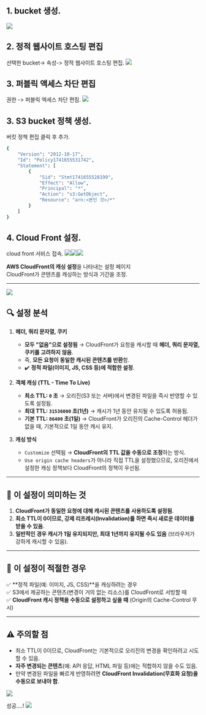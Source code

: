 ## 1. bucket 생성.

![](https://velog.velcdn.com/images/luckyprice1103/post/83dae0c5-76d9-4b2c-95e9-cadddd449e2d/image.png)



## 2. 정적 웹사이트 호스팅 편집
선택한 bucket-> 속성-> 정적 웹사이트 호스팅 편집.
![](https://velog.velcdn.com/images/luckyprice1103/post/08ccc87c-4765-4401-81ed-7a5ca0bec5f8/image.png)

## 3. 퍼블릭 액세스 차단 편집

권한 -> 퍼블릭 엑세스 차단 편짐.
![](https://velog.velcdn.com/images/luckyprice1103/post/6b57282d-4459-4a67-909d-4cf9281f0f73/image.png)

## 3. S3 bucket 정책 생성.

버킷 정책 편집 클릭 후 추가.

```bash
{
    "Version": "2012-10-17",
    "Id": "Policy1741655531742",
    "Statement": [
        {
            "Sid": "Stmt1741655528199",
            "Effect": "Allow",
            "Principal": "*",
            "Action": "s3:GetObject",
            "Resource": "arn:<본인 것>/*"
        }
    ]
}
```



## 4. Cloud Front 설정.
cloud front 서비스 접속.
![](https://velog.velcdn.com/images/luckyprice1103/post/85da4e5a-0a78-41ff-8bc7-1edb298d839d/image.png)![](https://velog.velcdn.com/images/luckyprice1103/post/5cb5c8e9-d8be-4ac7-8d9e-7c609283e511/image.png)![](https://velog.velcdn.com/images/luckyprice1103/post/e66a94cc-fade-4053-870d-58db81db4ef8/image.png)

 **AWS CloudFront의 캐싱 설정**을 나타내는 설정 페이지  
CloudFront가 콘텐츠를 캐싱하는 방식과 기간을 조정.

---
![](https://velog.velcdn.com/images/luckyprice1103/post/b4aba99a-288b-4266-bf20-c6c3390c5b3c/image.png)



## 🔍 **설정 분석**
1. **헤더, 쿼리 문자열, 쿠키**
   - **모두 "없음"으로 설정됨** → CloudFront가 요청을 캐시할 때 **헤더, 쿼리 문자열, 쿠키를 고려하지 않음**.
   - 즉, **모든 요청이 동일한 캐시된 콘텐츠를 반환**함.
   - ✔️ **정적 파일(이미지, JS, CSS 등)에 적합한 설정**.

2. **객체 캐싱 (TTL - Time To Live)**
   - **최소 TTL: `0` 초** → 오리진(S3 또는 서버)에서 변경된 파일을 즉시 반영할 수 있도록 설정됨.
   - **최대 TTL: `31536000` 초(1년)** → 캐시가 1년 동안 유지될 수 있도록 허용됨.
   - **기본 TTL: `86400` 초(1일)** → CloudFront가 오리진의 Cache-Control 헤더가 없을 때, 기본적으로 1일 동안 캐시 유지.

3. **캐싱 방식**
   - `Customize` 선택됨 → **CloudFront의 TTL 값을 수동으로 조정**하는 방식.
   - `Use origin cache headers`가 아니라 직접 TTL을 설정했으므로, 오리진에서 설정한 캐싱 정책보다 CloudFront의 정책이 우선됨.

---

## 📌 **이 설정이 의미하는 것**
1. **CloudFront가 동일한 요청에 대해 캐시된 콘텐츠를 사용하도록 설정됨**.
2. **최소 TTL이 0이므로, 강제 리프레시(Invalidation)를 하면 즉시 새로운 데이터를 받을 수 있음**.
3. **일반적인 경우 캐시가 1일 유지되지만, 최대 1년까지 유지될 수도 있음** (브라우저가 강하게 캐시할 수 있음).

---

## 🚀 **이 설정이 적절한 경우**
✅ **정적 파일(예: 이미지, JS, CSS)**을 캐싱하려는 경우  
✅ S3에서 제공하는 콘텐츠(변경이 거의 없는 리소스)를 CloudFront로 서빙할 때  
✅ **CloudFront 캐시 정책을 수동으로 설정하고 싶을 때** (Origin의 Cache-Control 무시)

---

## ⚠️ **주의할 점**
- 최소 TTL이 0이므로, CloudFront는 기본적으로 오리진의 변경을 확인하려고 시도할 수 있음.  
- **자주 변경되는 콘텐츠**(예: API 응답, HTML 파일 등)에는 적합하지 않을 수도 있음.  
- 만약 변경된 파일을 빠르게 반영하려면 **CloudFront Invalidation(무효화 요청)을 수동으로 보내야 함**.


![](https://velog.velcdn.com/images/luckyprice1103/post/908957ff-fb53-46ea-9b5c-c146bc5e6c35/image.png)


성공....!
![](https://velog.velcdn.com/images/luckyprice1103/post/2a66b62b-0c03-4914-9e66-087741d33cf1/image.png)



